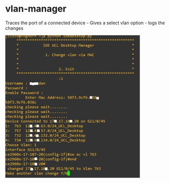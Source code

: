 # vlan-manager
Traces the port of a connected device - Gives a select vlan option - logs the changes

![alt text](https://github.com/DanielKofi/vlan-manager/blob/master/screenshot.JPG)

